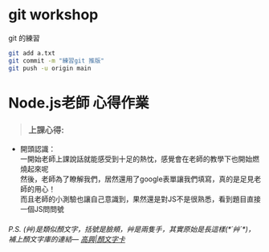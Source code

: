 # git workshop

git 的練習
```bash
git add a.txt
git commit -m "練習git 推版"
git push -u origin main

```
# Node.js老師 心得作業
>### 上課心得:   

+ 開頭認識：  
一開始老師上課說話就能感受到十足的熱忱，感覺會在老師的教學下也開始燃燒起來呢   
然後，老師為了瞭解我們，居然還用了google表單讓我們填寫，真的是足見老師的用心！   
而且老師的小測驗也讓自己意識到，果然還是對JS不是很熟悉，看到題目直接一個JS問問號
###### P.S. (艸)是類似顏文字，括號是臉頰，艸是兩隻手，其實原始是長這樣(\*´艸`\*)，補上顏文字庫的連結— [高興|顏文字卡](https://facemood.grtimed.com/classification/%E9%AB%98%E8%88%88)


